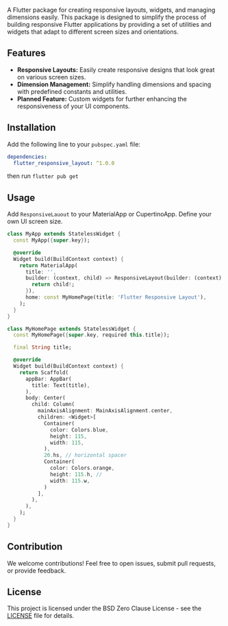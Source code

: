 A Flutter package for creating responsive layouts, widgets, and managing dimensions easily. This package is designed to simplify the process of building responsive Flutter applications by providing a set of utilities and widgets that adapt to different screen sizes and orientations.

## Features

- **Responsive Layouts:** Easily create responsive designs that look great on various screen sizes.
- **Dimension Management:** Simplify handling dimensions and spacing with predefined constants and utilities.
- **Planned Feature:** Custom widgets for further enhancing the responsiveness of your UI components.

## Installation

Add the following line to your `pubspec.yaml` file:

```yaml
dependencies:
  flutter_responsive_layout: ^1.0.0
```

then run `flutter pub get`

## Usage

Add `ResponsiveLauout` to your MaterialApp or CupertinoApp. Define your own UI screen size.

```dart
class MyApp extends StatelessWidget {
  const MyApp({super.key});

  @override
  Widget build(BuildContext context) {
    return MaterialApp(
      title: '',
      builder: (context, child) => ResponsiveLayout(builder: (context) {
        return child!;
      }),
      home: const MyHomePage(title: 'Flutter Responsive Layout'),
    );
  }
}

class MyHomePage extends StatelessWidget {
  const MyHomePage({super.key, required this.title});

  final String title;

  @override
  Widget build(BuildContext context) {
    return Scaffold(
      appBar: AppBar(
        title: Text(title),
      ),
      body: Center(
        child: Column(
          mainAxisAlignment: MainAxisAlignment.center,
          children: <Widget>[
            Container(
              color: Colors.blue,
              height: 115,
              width: 115,
            ),
            20.hs, // horizontal spacer
            Container(
              color: Colors.orange,
              height: 115.h, //
              width: 115.w,
            )
          ],
        ),
      ),
    );
  }
}
```

## Contribution

We welcome contributions! Feel free to open issues, submit pull requests, or provide feedback.

## License

This project is licensed under the BSD Zero Clause License - see the [LICENSE](LICENSE) file for details.
